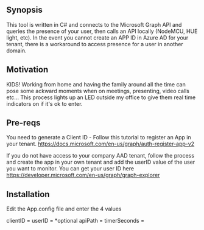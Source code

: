 ## Synopsis

This tool is written in C# and connects to the Microsoft Graph API and queries the presence of your user, then calls an API locally (NodeMCU, HUE light, etc).  In the event you cannot create an APP ID in Azure AD for your tenant, there is a workaround to access presence for a user in another domain.

## Motivation

KIDS! Working from home and having the family around all the time can pose some ackward moments when on meetings, presenting, video calls etc...  This process lights up an LED outside my office to give them real time indicators on if it's ok to enter.

## Pre-reqs
You need to generate a Client ID - Follow this tutorial to register an App in your tenant.  https://docs.microsoft.com/en-us/graph/auth-register-app-v2

If you do not have access to your company AAD tenant, follow the process and create the app in your own tenant and add the userID value of the user you want to monitor.
You can get your user ID here https://developer.microsoft.com/en-us/graph/graph-explorer 

## Installation

Edit the App.config file and enter the 4 values

clientID = <value from clientID after register app>
userID = *optional<add only if you register an app in a different tenant>
apiPath = <path to local API that you will pass your status to via GET>
timerSeconds = <how often to query the graph API>